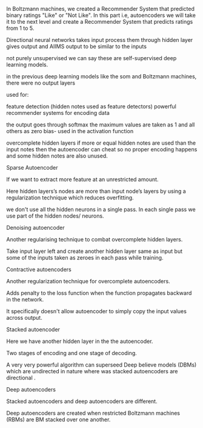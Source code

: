 In Boltzmann machines, we created a Recommender System that predicted binary ratings "Like" or "Not Like". In this part i.e, autoencoders we will take it to the next level and create a Recommender System that predicts ratings from 1 to 5.

Directional neural networks
 takes input process them through hidden layer gives output and AIIMS output to be similar to the inputs

 not purely unsupervised we can say these are self-supervised deep learning models.

in the previous deep learning models like the som  and Boltzmann machines, there were  no output layers
 
used for:

 feature detection (hidden notes used as feature detectors)
 powerful recommender systems
 for encoding data

 the output  goes through softmax the maximum values are taken as 1 and all others as zero
 bias- used in the activation function

 overcomplete hidden layers
 if more or equal hidden notes are used than the input notes then the autoencoder can cheat so no proper encoding happens and some hidden notes are also unused.



 Sparse Autoencoder

If we want to extract more feature at an unrestricted  amount.

Here hidden layers’s nodes are more than input node’s layers by using a regularization technique which reduces overfitting.

we don't use all the hidden neurons in a single pass. In each single pass we use part of the hidden nodes/ neurons.

Denoising autoencoder

Another regularising technique to combat overcomplete hidden layers.

Take input layer left and create another hidden layer same as input but some of the inputs taken as zeroes in each pass while training.


Contractive autoencoders

Another regularization technique for overcomplete autoencoders. 

Adds penalty to the loss function when the function propagates backward in the network.

It specifically doesn't allow autoencoder to simply copy the input  values across output.

Stacked autoencoder

 Here we have another hidden layer in the the autoencoder.

 Two stages of encoding and one stage of decoding.

 A very very powerful algorithm can superseed Deep believe models (DBMs) which are undirected in nature where was stacked autoencoders are directional .

 Deep autoencoders

Stacked autoencoders and deep autoencoders are different.

Deep autoencoders are created when restricted Boltzmann machines (RBMs) are BM stacked over one another.


